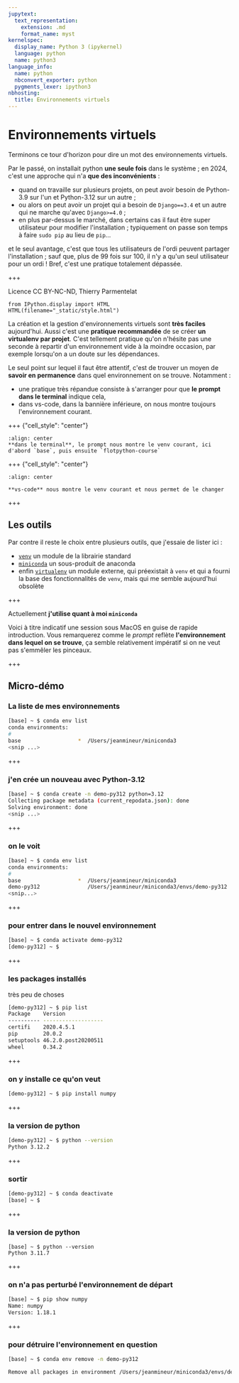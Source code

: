 ```yaml
---
jupytext:
  text_representation:
    extension: .md
    format_name: myst
kernelspec:
  display_name: Python 3 (ipykernel)
  language: python
  name: python3
language_info:
  name: python
  nbconvert_exporter: python
  pygments_lexer: ipython3
nbhosting:
  title: Environnements virtuels
---
```


# Environnements virtuels

Terminons ce tour d'horizon pour dire un mot des environnements virtuels.

Par le passé, on installait python **une seule fois** dans le système ;
en 2024, c'est une approche qui n'a **que des inconvénients** :

* quand on travaille sur plusieurs projets, on peut avoir besoin de Python-3.9 sur l'un et Python-3.12 sur un autre ;
* ou alors on peut avoir un projet qui a besoin de `Django==3.4` et un autre qui ne marche qu'avec `Django>=4.0` ;
* en plus par-dessus le marché, dans certains cas il faut être super utilisateur pour modifier l'installation ; typiquement on passe son temps à faire `sudo pip` au lieu de `pip`…

et le seul avantage, c'est que tous les utilisateurs de l'ordi peuvent partager l'installation ; sauf que, plus de 99 fois sur 100, il n'y a qu'un seul utilisateur pour un ordi ! Bref, c'est une pratique totalement dépassée.

+++

Licence CC BY-NC-ND, Thierry Parmentelat

```{code-cell} ipython3
from IPython.display import HTML
HTML(filename="_static/style.html")
```

La création et la gestion d'environnements virtuels sont **très faciles** aujourd'hui. Aussi c'est une **pratique recommandée** de se créer **un virtualenv par projet**. C'est tellement pratique qu'on n'hésite pas une seconde à repartir d'un environnement vide à la moindre occasion, par exemple lorsqu'on a un doute sur les dépendances.

Le seul point sur lequel il faut être attentif, c'est de trouver un moyen de **savoir en permanence** dans quel environnement on se trouve. Notamment :

* une pratique très répandue consiste à s'arranger pour que **le prompt dans le terminal** indique cela,
* dans vs-code, dans la bannière inférieure, on nous montre toujours l'environnement courant.

+++ {"cell_style": "center"}

````{figure} media/venv-terminal.png
:align: center
**dans le terminal**, le prompt nous montre le venv courant, ici d'abord `base`, puis ensuite `flotpython-course`
````

+++ {"cell_style": "center"}

````{figure} media/venv-vscode.png
:align: center

**vs-code** nous montre le venv courant et nous permet de le changer
````

+++

## Les outils

Par contre il reste le choix entre plusieurs outils, que j'essaie de lister ici :

* [`venv`](https://docs.python.org/3/library/venv.html) un module de la librairie standard
* [`miniconda`](https://docs.conda.io/en/latest/miniconda.html) un sous-produit de anaconda
* enfin [`virtualenv`](https://virtualenv.pypa.io/en/latest/) un module externe, qui préexistait à `venv` et qui a fourni la base des fonctionnalités de `venv`, mais qui me semble aujourd'hui obsolète

+++

Actuellement **j'utilise quant à moi `miniconda`**

Voici à titre indicatif une session sous MacOS en guise de rapide introduction.
Vous remarquerez comme le *prompt* reflète **l'environnement dans lequel on se trouve**, ça semble relativement impératif si on ne veut pas s'emmêler les pinceaux.

+++

## Micro-démo

### La liste de mes environnements

```bash
[base] ~ $ conda env list
conda environments:
#
base                  *  /Users/jeanmineur/miniconda3
<snip ...>
```

+++

### j'en crée un nouveau avec Python-3.12

```bash
[base] ~ $ conda create -n demo-py312 python=3.12
Collecting package metadata (current_repodata.json): done
Solving environment: done
<snip ...>
```

+++

### on le voit
```bash
[base] ~ $ conda env list
conda environments:
#
base                  *  /Users/jeanmineur/miniconda3
demo-py312               /Users/jeanmineur/miniconda3/envs/demo-py312
<snip...>
```

+++

### pour entrer dans le nouvel environnement

```bash
[base] ~ $ conda activate demo-py312
[demo-py312] ~ $
```

+++

### les packages installés

très peu de choses

```bash
[demo-py312] ~ $ pip list
Package    Version
---------- -------------------
certifi    2020.4.5.1
pip        20.0.2
setuptools 46.2.0.post20200511
wheel      0.34.2
```

+++

### on y installe ce qu'on veut
```bash
[demo-py312] ~ $ pip install numpy
```

+++

### la version de python
```bash
[demo-py312] ~ $ python --version
Python 3.12.2
```

+++

### sortir
```bash
[demo-py312] ~ $ conda deactivate
[base] ~ $
```

+++

### la version de python
```
[base] ~ $ python --version
Python 3.11.7
```

+++

### on n'a pas perturbé l'environnement de départ
```bash
[base] ~ $ pip show numpy
Name: numpy
Version: 1.18.1
```

+++

### pour détruire l'environnement en question
```bash
[base] ~ $ conda env remove -n demo-py312

Remove all packages in environment /Users/jeanmineur/miniconda3/envs/demo-py312:
```
